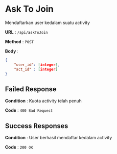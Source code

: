 # Ask To Join

Mendaftarkan user kedalam suatu activity

**URL** : `/api/askToJoin`

**Method** : `POST`

**Body** :
```json
{
    "user_id": [integer],
    "act_id" : [integer]
}
```
## Failed Response
**Condition** : Kuota activity telah penuh

**Code** : `400 Bad Request`

## Success Responses
**Condition** : User berhasil mendaftar kedalam activity

**Code** : `200 OK`



